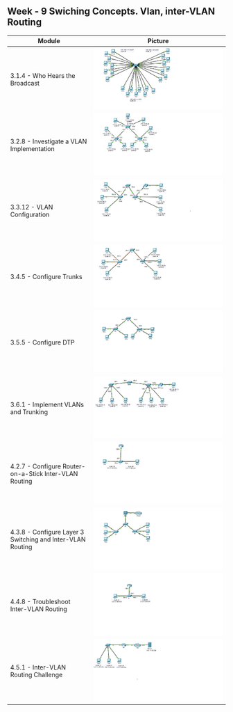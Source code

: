 
## Week - 9 Swiching Concepts. Vlan, inter-VLAN Routing

| Module | Picture  |
|--|--|
|3.1.4 - Who Hears the Broadcast |![Alt text](./img/314.jpg) |
|3.2.8 - Investigate a VLAN Implementation |![Alt text](./img/328.jpg) |
|3.3.12 - VLAN Configuration |![Alt text](./img/3312.jpg) |
|3.4.5 - Configure Trunks |![Alt text](./img/345.jpg) |
|3.5.5 - Configure DTP |![Alt text](./img/355.jpg) |
|3.6.1 - Implement VLANs and Trunking |![Alt text](./img/361.jpg) |
|4.2.7 - Configure Router-on-a-Stick Inter-VLAN Routing |![Alt text](./img/427.jpg) |
|4.3.8 - Configure Layer 3 Switching and Inter-VLAN Routing |![Alt text](./img/438.jpg) |
|4.4.8 - Troubleshoot Inter-VLAN Routing |![Alt text](./img/448.jpg) |
|4.5.1 - Inter-VLAN Routing Challenge |![Alt text](./img/451.jpg) |



